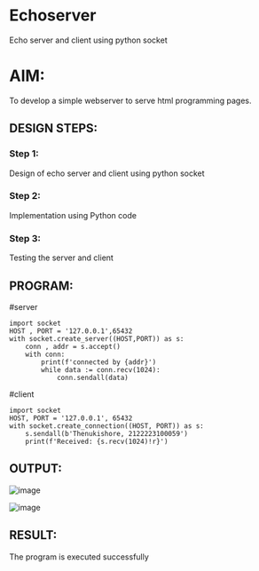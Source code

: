 # Echoserver
Echo server and client using python socket

# AIM:

To develop a simple webserver to serve html programming pages.

## DESIGN STEPS:

### Step 1:

Design of echo server and client using python socket

### Step 2:

Implementation using Python code

### Step 3:

Testing the server and client 

## PROGRAM:
#server
```
import socket
HOST , PORT = '127.0.0.1',65432
with socket.create_server((HOST,PORT)) as s:
    conn , addr = s.accept()
    with conn:
        print(f'connected by {addr}')
        while data := conn.recv(1024):
            conn.sendall(data)
```
#client
```
import socket
HOST, PORT = '127.0.0.1', 65432
with socket.create_connection((HOST, PORT)) as s:
    s.sendall(b'Thenukishore, 2122223100059')
    print(f'Received: {s.recv(1024)!r}')
```

## OUTPUT:
![image](https://github.com/user-attachments/assets/4c91dc7b-b711-415e-8c93-248e365cfae9)

![image](https://github.com/user-attachments/assets/cae22325-1bdc-4ab4-a8e9-8dd02c9b8328)

## RESULT:
The program is executed successfully
